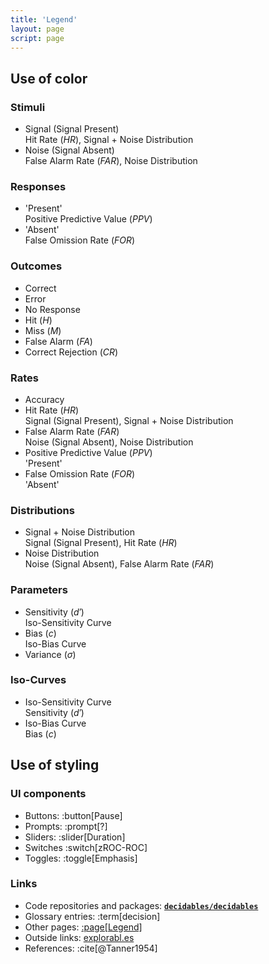 ```yaml
---
title: 'Legend'
layout: page
script: page
---
```


## Use of color

### Stimuli 

<ul class="det-legend">
  <li class="hr">
    <span class="key signal">Signal</span>
    (Signal <span class="key present">Present</span>)
    <div class="related">
      <span class="key hitrate">Hit Rate</span>
      (<span class="key hitrate"><var class="math-var">HR</var></span>),
      <span class="key signal+noisedistribution">Signal + Noise Distribution</span>
    </div>
  </li>
  <li class="far">
    <span class="key noise">Noise</span>
    (Signal <span class="key absent">Absent</span>)
    <div class="related">
      <span class="key falsealarmrate">False Alarm Rate</span>
      (<span class="key falsealarmrate"><var class="math-var">FAR</var></span>),
      <span class="key noisedistribution">Noise Distribution</span>
    </div>
  </li>
</ul>

### Responses

<ul class="det-legend">
  <li class="present">
    <span class="key 'present'">'Present'</span>
    <div class="related">
      <span class="key positivepredictivevalue">Positive Predictive Value</span>
      (<span class="key positivepredictivevalue"><var class="math-var">PPV</var></span>)
    </div>
  </li>
  <li class="absent">
    <span class="key 'absent'">'Absent'</span>
    <div class="related">
      <span class="key falseomissionrate">False Omission Rate</span>
      (<span class="key falseomissionrate"><var class="math-var">FOR</var></span>)
    </div>
  </li>
</ul>

### Outcomes

<ul class="det-legend">
  <li class="correct">
    <span class="key correct">Correct</span>
  </li>
  <li class="error">
    <span class="key error">Error</span>
  </li>
  <li class="nr">
    <span class="key noresponse">No Response</span>
  </li>
  <li class="h">
    <span class="key hit">Hit</span>
    (<span class="key hit"><var class="math-var">H</var></span>)
  </li>
  <li class="m">
    <span class="key miss">Miss</span>
    (<span class="key miss"><var class="math-var">M</var></span>)
  </li>
  <li class="fa">
    <span class="key falsealarm">False Alarm</span>
    (<span class="key falsealarm"><var class="math-var">FA</var></span>)
  </li>
  <li class="cr">
    <span class="key correctrejection">Correct Rejection</span>
    (<span class="key correctrejection"><var class="math-var">CR</var></span>)
  </li>
</ul>

### Rates

<ul class="det-legend">
  <li class="acc">
    <span class="key accuracy">Accuracy</span>
  </li>
  <li class="hr">
    <span class="key hitrate">Hit Rate</span>
    (<span class="key hitrate"><var class="math-var">HR</var></span>)
    <div class="related">
      <span class="key signal">Signal</span>
      (Signal <span class="key present">Present</span>),
      <span class="key signal+noisedistribution">Signal + Noise Distribution</span>
    </div>
  </li>
  <li class="far">
    <span class="key falsealarmrate">False Alarm Rate</span>
    (<span class="key falsealarmrate"><var class="math-var">FAR</var></span>)
    <div class="related">
      <span class="key noise">Noise</span>
      (Signal <span class="key absent">Absent</span>),
      <span class="key noisedistribution">Noise Distribution</span>
    </div>
  </li>
  <li class="present">
    <span class="key positivepredictivevalue">Positive Predictive Value</span>
    (<span class="key positivepredictivevalue"><var class="math-var">PPV</var></span>)
    <div class="related">
      <span class="key 'present'">'Present'</span>
    </div>
  </li>
  <li class="absent">
    <span class="key falseomissionrate">False Omission Rate</span>
    (<span class="key falseomissionrate"><var class="math-var">FOR</var></span>)
    <div class="related">
      <span class="key 'absent'">'Absent'</span>
    </div>
  </li>
</ul>

### Distributions 

<ul class="det-legend">
  <li class="hr">
    <span class="key signal+noisedistribution">Signal + Noise Distribution</span>
    <div class="related">
      <span class="key signal">Signal</span>
      (Signal <span class="key present">Present</span>),
      <span class="key hitrate">Hit Rate</span>
      (<span class="key hitrate"><var class="math-var">HR</var></span>)
    </div>
  </li>
  <li class="far">
    <span class="key noisedistribution">Noise Distribution</span>
    <div class="related">
      <span class="key noise">Noise</span>
      (Signal <span class="key absent">Absent</span>),
      <span class="key falsealarmrate">False Alarm Rate</span>
      (<span class="key falsealarmrate"><var class="math-var">FAR</var></span>)
    </div>
  </li>
</ul>

### Parameters

<ul class="det-legend">
  <li class="d">
    <span class="key sensitivity">Sensitivity</span>
    (<span class="key sensitivity"><var class="math-var">d′</var></span>)
    <div class="related">
      <span class="key iso-sensitivitycurve">Iso-Sensitivity Curve</span>
    </div>
  </li>
  <li class="c">
    <span class="key bias">Bias</span>
    (<span class="key bias"><var class="math-var">c</var></span>)
    <div class="related">
      <span class="key iso-biascurve">Iso-Bias Curve</span>
    </div>
  </li>
  <li class="s">
    <span class="key variance">Variance</span>
    (<span class="key variance"><var class="math-var">σ</var></span>)
  </li>
</ul>

### Iso-Curves

<ul class="det-legend">
  <li class="d">
    <span class="key iso-sensitivitycurve">Iso-Sensitivity Curve</span>
    <div class="related">
      <span class="key sensitivity">Sensitivity</span>
      (<span class="key sensitivity"><var class="math-var">d′</var></span>)
    </div>
  </li>
  <li class="c">
    <span class="key iso-biascurve">Iso-Bias Curve</span>
    <div class="related">
      <span class="key bias">Bias</span>
      (<span class="key bias"><var class="math-var">c</var></span>)
    </div>
  </li>
</ul>

## Use of styling

### UI components

- Buttons: :button[Pause]
- Prompts: :prompt[?]
- Sliders: :slider[Duration]
- Switches :switch[<span class="math-var">z</span>ROC-ROC]
- Toggles: :toggle[Emphasis]

### Links

- Code repositories and packages:
  [**`decidables/decidables`**](https://github.com/decidables/decidables)
- Glossary entries: :term[decision]
- Other pages: [:page[Legend]](legend.html)
- Outside links: [explorabl.es](https://explorabl.es/)
- References: :cite[@Tanner1954]
